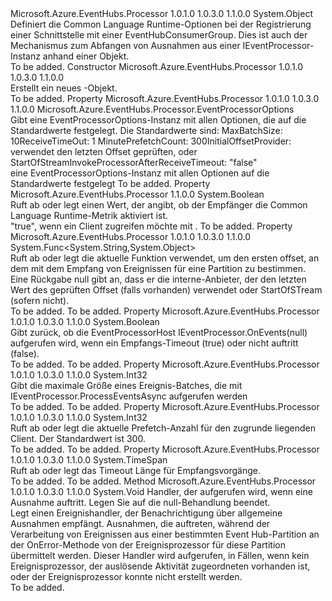 <Type Name="EventProcessorOptions" FullName="Microsoft.Azure.EventHubs.Processor.EventProcessorOptions">
  <TypeSignature Language="C#" Value="public sealed class EventProcessorOptions" />
  <TypeSignature Language="ILAsm" Value=".class public auto ansi sealed beforefieldinit EventProcessorOptions extends System.Object" />
  <TypeSignature Language="DocId" Value="T:Microsoft.Azure.EventHubs.Processor.EventProcessorOptions" />
  <TypeSignature Language="VB.NET" Value="Public NotInheritable Class EventProcessorOptions" />
  <TypeSignature Language="F#" Value="type EventProcessorOptions = class" />
  <AssemblyInfo>
    <AssemblyName>Microsoft.Azure.EventHubs.Processor</AssemblyName>
    <AssemblyVersion>1.0.1.0</AssemblyVersion>
    <AssemblyVersion>1.0.3.0</AssemblyVersion>
    <AssemblyVersion>1.1.0.0</AssemblyVersion>
  </AssemblyInfo>
  <Base>
    <BaseTypeName>System.Object</BaseTypeName>
  </Base>
  <Interfaces />
  <Docs>
    <summary>
            Definiert die Common Language Runtime-Optionen bei der Registrierung einer <see cref="T:Microsoft.Azure.EventHubs.Processor.IEventProcessor" /> Schnittstelle mit einer EventHubConsumerGroup. Dies ist auch der Mechanismus zum Abfangen von Ausnahmen aus einer IEventProcessor-Instanz anhand einer <see cref="T:Microsoft.Azure.EventHubs.Processor.EventProcessorHost" /> Objekt.
            </summary>
    <remarks>To be added.</remarks>
  </Docs>
  <Members>
    <Member MemberName=".ctor">
      <MemberSignature Language="C#" Value="public EventProcessorOptions ();" />
      <MemberSignature Language="ILAsm" Value=".method public hidebysig specialname rtspecialname instance void .ctor() cil managed" />
      <MemberSignature Language="DocId" Value="M:Microsoft.Azure.EventHubs.Processor.EventProcessorOptions.#ctor" />
      <MemberSignature Language="VB.NET" Value="Public Sub New ()" />
      <MemberType>Constructor</MemberType>
      <AssemblyInfo>
        <AssemblyName>Microsoft.Azure.EventHubs.Processor</AssemblyName>
        <AssemblyVersion>1.0.1.0</AssemblyVersion>
        <AssemblyVersion>1.0.3.0</AssemblyVersion>
        <AssemblyVersion>1.1.0.0</AssemblyVersion>
      </AssemblyInfo>
      <Parameters />
      <Docs>
        <summary>
            Erstellt ein neues <see cref="T:Microsoft.Azure.EventHubs.Processor.EventProcessorOptions" />-Objekt.
            </summary>
        <remarks>To be added.</remarks>
      </Docs>
    </Member>
    <Member MemberName="DefaultOptions">
      <MemberSignature Language="C#" Value="public static Microsoft.Azure.EventHubs.Processor.EventProcessorOptions DefaultOptions { get; }" />
      <MemberSignature Language="ILAsm" Value=".property class Microsoft.Azure.EventHubs.Processor.EventProcessorOptions DefaultOptions" />
      <MemberSignature Language="DocId" Value="P:Microsoft.Azure.EventHubs.Processor.EventProcessorOptions.DefaultOptions" />
      <MemberSignature Language="VB.NET" Value="Public Shared ReadOnly Property DefaultOptions As EventProcessorOptions" />
      <MemberSignature Language="F#" Value="member this.DefaultOptions : Microsoft.Azure.EventHubs.Processor.EventProcessorOptions" Usage="Microsoft.Azure.EventHubs.Processor.EventProcessorOptions.DefaultOptions" />
      <MemberType>Property</MemberType>
      <AssemblyInfo>
        <AssemblyName>Microsoft.Azure.EventHubs.Processor</AssemblyName>
        <AssemblyVersion>1.0.1.0</AssemblyVersion>
        <AssemblyVersion>1.0.3.0</AssemblyVersion>
        <AssemblyVersion>1.1.0.0</AssemblyVersion>
      </AssemblyInfo>
      <ReturnValue>
        <ReturnType>Microsoft.Azure.EventHubs.Processor.EventProcessorOptions</ReturnType>
      </ReturnValue>
      <Docs>
        <summary>
            Gibt eine EventProcessorOptions-Instanz mit allen Optionen, die auf die Standardwerte festgelegt.
            Die Standardwerte sind: <para>MaxBatchSize: 10</para><para>ReceiveTimeOut: 1 Minute</para><para>PrefetchCount: 300</para><para>InitialOffsetProvider: verwendet den letzten Offset geprüften, oder StartOfStream</para><para>InvokeProcessorAfterReceiveTimeout: "false"</para></summary>
        <value>eine EventProcessorOptions-Instanz mit allen Optionen auf die Standardwerte festgelegt</value>
        <remarks>To be added.</remarks>
      </Docs>
    </Member>
    <Member MemberName="EnableReceiverRuntimeMetric">
      <MemberSignature Language="C#" Value="public bool EnableReceiverRuntimeMetric { get; set; }" />
      <MemberSignature Language="ILAsm" Value=".property instance bool EnableReceiverRuntimeMetric" />
      <MemberSignature Language="DocId" Value="P:Microsoft.Azure.EventHubs.Processor.EventProcessorOptions.EnableReceiverRuntimeMetric" />
      <MemberSignature Language="VB.NET" Value="Public Property EnableReceiverRuntimeMetric As Boolean" />
      <MemberSignature Language="F#" Value="member this.EnableReceiverRuntimeMetric : bool with get, set" Usage="Microsoft.Azure.EventHubs.Processor.EventProcessorOptions.EnableReceiverRuntimeMetric" />
      <MemberType>Property</MemberType>
      <AssemblyInfo>
        <AssemblyName>Microsoft.Azure.EventHubs.Processor</AssemblyName>
        <AssemblyVersion>1.1.0.0</AssemblyVersion>
      </AssemblyInfo>
      <ReturnValue>
        <ReturnType>System.Boolean</ReturnType>
      </ReturnValue>
      <Docs>
        <summary> Ruft ab oder legt einen Wert, der angibt, ob der Empfänger die Common Language Runtime-Metrik aktiviert ist. </summary>
        <value> "true", wenn ein Client zugreifen möchte <see cref="T:Microsoft.Azure.EventHubs.ReceiverRuntimeInformation" /> mit <see cref="T:Microsoft.Azure.EventHubs.Processor.PartitionContext" />.</value>
        <remarks>To be added.</remarks>
      </Docs>
    </Member>
    <Member MemberName="InitialOffsetProvider">
      <MemberSignature Language="C#" Value="public Func&lt;string,object&gt; InitialOffsetProvider { get; set; }" />
      <MemberSignature Language="ILAsm" Value=".property instance class System.Func`2&lt;string, object&gt; InitialOffsetProvider" />
      <MemberSignature Language="DocId" Value="P:Microsoft.Azure.EventHubs.Processor.EventProcessorOptions.InitialOffsetProvider" />
      <MemberSignature Language="VB.NET" Value="Public Property InitialOffsetProvider As Func(Of String, Object)" />
      <MemberSignature Language="F#" Value="member this.InitialOffsetProvider : Func&lt;string, obj&gt; with get, set" Usage="Microsoft.Azure.EventHubs.Processor.EventProcessorOptions.InitialOffsetProvider" />
      <MemberType>Property</MemberType>
      <AssemblyInfo>
        <AssemblyName>Microsoft.Azure.EventHubs.Processor</AssemblyName>
        <AssemblyVersion>1.0.1.0</AssemblyVersion>
        <AssemblyVersion>1.0.3.0</AssemblyVersion>
        <AssemblyVersion>1.1.0.0</AssemblyVersion>
      </AssemblyInfo>
      <ReturnValue>
        <ReturnType>System.Func&lt;System.String,System.Object&gt;</ReturnType>
      </ReturnValue>
      <Docs>
        <summary>
            Ruft ab oder legt die aktuelle Funktion verwendet, um den ersten offset, an dem mit dem Empfang von Ereignissen für eine Partition zu bestimmen.
            <para>Eine Rückgabe null gibt an, dass er die interne-Anbieter, der den letzten Wert des geprüften Offset (falls vorhanden) verwendet oder StartOfSTream (sofern nicht).</para></summary>
        <value>To be added.</value>
        <remarks>To be added.</remarks>
      </Docs>
    </Member>
    <Member MemberName="InvokeProcessorAfterReceiveTimeout">
      <MemberSignature Language="C#" Value="public bool InvokeProcessorAfterReceiveTimeout { get; set; }" />
      <MemberSignature Language="ILAsm" Value=".property instance bool InvokeProcessorAfterReceiveTimeout" />
      <MemberSignature Language="DocId" Value="P:Microsoft.Azure.EventHubs.Processor.EventProcessorOptions.InvokeProcessorAfterReceiveTimeout" />
      <MemberSignature Language="VB.NET" Value="Public Property InvokeProcessorAfterReceiveTimeout As Boolean" />
      <MemberSignature Language="F#" Value="member this.InvokeProcessorAfterReceiveTimeout : bool with get, set" Usage="Microsoft.Azure.EventHubs.Processor.EventProcessorOptions.InvokeProcessorAfterReceiveTimeout" />
      <MemberType>Property</MemberType>
      <AssemblyInfo>
        <AssemblyName>Microsoft.Azure.EventHubs.Processor</AssemblyName>
        <AssemblyVersion>1.0.1.0</AssemblyVersion>
        <AssemblyVersion>1.0.3.0</AssemblyVersion>
        <AssemblyVersion>1.1.0.0</AssemblyVersion>
      </AssemblyInfo>
      <ReturnValue>
        <ReturnType>System.Boolean</ReturnType>
      </ReturnValue>
      <Docs>
        <summary>
            Gibt zurück, ob die EventProcessorHost IEventProcessor.OnEvents(null) aufgerufen wird, wenn ein Empfangs-Timeout (true) oder nicht auftritt (false).
            </summary>
        <value>To be added.</value>
        <remarks>To be added.</remarks>
      </Docs>
    </Member>
    <Member MemberName="MaxBatchSize">
      <MemberSignature Language="C#" Value="public int MaxBatchSize { get; set; }" />
      <MemberSignature Language="ILAsm" Value=".property instance int32 MaxBatchSize" />
      <MemberSignature Language="DocId" Value="P:Microsoft.Azure.EventHubs.Processor.EventProcessorOptions.MaxBatchSize" />
      <MemberSignature Language="VB.NET" Value="Public Property MaxBatchSize As Integer" />
      <MemberSignature Language="F#" Value="member this.MaxBatchSize : int with get, set" Usage="Microsoft.Azure.EventHubs.Processor.EventProcessorOptions.MaxBatchSize" />
      <MemberType>Property</MemberType>
      <AssemblyInfo>
        <AssemblyName>Microsoft.Azure.EventHubs.Processor</AssemblyName>
        <AssemblyVersion>1.0.1.0</AssemblyVersion>
        <AssemblyVersion>1.0.3.0</AssemblyVersion>
        <AssemblyVersion>1.1.0.0</AssemblyVersion>
      </AssemblyInfo>
      <ReturnValue>
        <ReturnType>System.Int32</ReturnType>
      </ReturnValue>
      <Docs>
        <summary>
            Gibt die maximale Größe eines Ereignis-Batches, die mit IEventProcessor.ProcessEventsAsync aufgerufen werden
            </summary>
        <value>To be added.</value>
        <remarks>To be added.</remarks>
      </Docs>
    </Member>
    <Member MemberName="PrefetchCount">
      <MemberSignature Language="C#" Value="public int PrefetchCount { get; set; }" />
      <MemberSignature Language="ILAsm" Value=".property instance int32 PrefetchCount" />
      <MemberSignature Language="DocId" Value="P:Microsoft.Azure.EventHubs.Processor.EventProcessorOptions.PrefetchCount" />
      <MemberSignature Language="VB.NET" Value="Public Property PrefetchCount As Integer" />
      <MemberSignature Language="F#" Value="member this.PrefetchCount : int with get, set" Usage="Microsoft.Azure.EventHubs.Processor.EventProcessorOptions.PrefetchCount" />
      <MemberType>Property</MemberType>
      <AssemblyInfo>
        <AssemblyName>Microsoft.Azure.EventHubs.Processor</AssemblyName>
        <AssemblyVersion>1.0.1.0</AssemblyVersion>
        <AssemblyVersion>1.0.3.0</AssemblyVersion>
        <AssemblyVersion>1.1.0.0</AssemblyVersion>
      </AssemblyInfo>
      <ReturnValue>
        <ReturnType>System.Int32</ReturnType>
      </ReturnValue>
      <Docs>
        <summary>
            Ruft ab oder legt die aktuelle Prefetch-Anzahl für den zugrunde liegenden Client.
            Der Standardwert ist 300.
            </summary>
        <value>To be added.</value>
        <remarks>To be added.</remarks>
      </Docs>
    </Member>
    <Member MemberName="ReceiveTimeout">
      <MemberSignature Language="C#" Value="public TimeSpan ReceiveTimeout { get; set; }" />
      <MemberSignature Language="ILAsm" Value=".property instance valuetype System.TimeSpan ReceiveTimeout" />
      <MemberSignature Language="DocId" Value="P:Microsoft.Azure.EventHubs.Processor.EventProcessorOptions.ReceiveTimeout" />
      <MemberSignature Language="VB.NET" Value="Public Property ReceiveTimeout As TimeSpan" />
      <MemberSignature Language="F#" Value="member this.ReceiveTimeout : TimeSpan with get, set" Usage="Microsoft.Azure.EventHubs.Processor.EventProcessorOptions.ReceiveTimeout" />
      <MemberType>Property</MemberType>
      <AssemblyInfo>
        <AssemblyName>Microsoft.Azure.EventHubs.Processor</AssemblyName>
        <AssemblyVersion>1.0.1.0</AssemblyVersion>
        <AssemblyVersion>1.0.3.0</AssemblyVersion>
        <AssemblyVersion>1.1.0.0</AssemblyVersion>
      </AssemblyInfo>
      <ReturnValue>
        <ReturnType>System.TimeSpan</ReturnType>
      </ReturnValue>
      <Docs>
        <summary>
            Ruft ab oder legt das Timeout Länge für Empfangsvorgänge.
            </summary>
        <value>To be added.</value>
        <remarks>To be added.</remarks>
      </Docs>
    </Member>
    <Member MemberName="SetExceptionHandler">
      <MemberSignature Language="C#" Value="public void SetExceptionHandler (Action&lt;Microsoft.Azure.EventHubs.Processor.ExceptionReceivedEventArgs&gt; exceptionHandler);" />
      <MemberSignature Language="ILAsm" Value=".method public hidebysig instance void SetExceptionHandler(class System.Action`1&lt;class Microsoft.Azure.EventHubs.Processor.ExceptionReceivedEventArgs&gt; exceptionHandler) cil managed" />
      <MemberSignature Language="DocId" Value="M:Microsoft.Azure.EventHubs.Processor.EventProcessorOptions.SetExceptionHandler(System.Action{Microsoft.Azure.EventHubs.Processor.ExceptionReceivedEventArgs})" />
      <MemberSignature Language="VB.NET" Value="Public Sub SetExceptionHandler (exceptionHandler As Action(Of ExceptionReceivedEventArgs))" />
      <MemberSignature Language="F#" Value="member this.SetExceptionHandler : Action&lt;Microsoft.Azure.EventHubs.Processor.ExceptionReceivedEventArgs&gt; -&gt; unit" Usage="eventProcessorOptions.SetExceptionHandler exceptionHandler" />
      <MemberType>Method</MemberType>
      <AssemblyInfo>
        <AssemblyName>Microsoft.Azure.EventHubs.Processor</AssemblyName>
        <AssemblyVersion>1.0.1.0</AssemblyVersion>
        <AssemblyVersion>1.0.3.0</AssemblyVersion>
        <AssemblyVersion>1.1.0.0</AssemblyVersion>
      </AssemblyInfo>
      <ReturnValue>
        <ReturnType>System.Void</ReturnType>
      </ReturnValue>
      <Parameters>
        <Parameter Name="exceptionHandler" Type="System.Action&lt;Microsoft.Azure.EventHubs.Processor.ExceptionReceivedEventArgs&gt;" />
      </Parameters>
      <Docs>
        <param name="exceptionHandler">Handler, der aufgerufen wird, wenn eine Ausnahme auftritt. Legen Sie auf die null-Behandlung beendet.</param>
        <summary>
            Legt einen Ereignishandler, der Benachrichtigung über allgemeine Ausnahmen empfängt.
            <para>Ausnahmen, die auftreten, während der Verarbeitung von Ereignissen aus einer bestimmten Event Hub-Partition an der OnError-Methode von der Ereignisprozessor für diese Partition übermittelt werden. Dieser Handler wird aufgerufen, in Fällen, wenn kein Ereignisprozessor, der auslösende Aktivität zugeordneten vorhanden ist, oder der Ereignisprozessor konnte nicht erstellt werden.</para></summary>
        <remarks>To be added.</remarks>
      </Docs>
    </Member>
  </Members>
</Type>